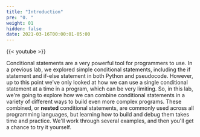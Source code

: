```yaml
---
title: "Introduction"
pre: "0. "
weight: 01
hidden: false
date: 2021-03-16T00:00:01-05:00
---
```


{{< youtube  >}}

Conditional statements are a very powerful tool for programmers to use. In a previous lab, we explored simple conditional statements, including the if statement and if-else statement in both Python and pseudocode. However, up to this point we've only looked at how we can use a single conditional statement at a time in a program, which can be very limiting. So, in this lab, we're going to explore how we can combine conditional statements in a variety of different ways to build even more complex programs. These combined, or **nested** conditional statements, are commonly used across all programming languages, but learning how to build and debug them takes time and practice. We'll work through several examples, and then you'll get a chance to try it yourself. 